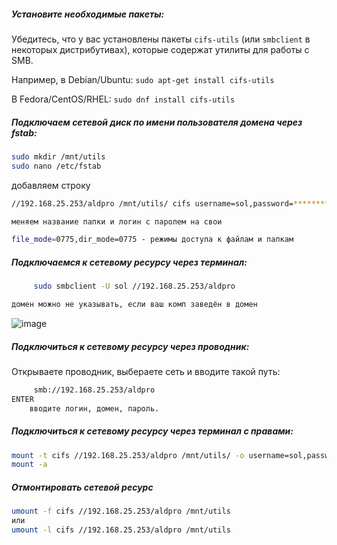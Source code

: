 ##### Установите необходимые пакеты:

Убедитесь, что у вас установлены пакеты `cifs-utils` (или `smbclient` в некоторых дистрибутивах), которые содержат утилиты для работы с SMB.

Например, в Debian/Ubuntu: `sudo apt-get install cifs-utils`

В Fedora/CentOS/RHEL: `sudo dnf install cifs-utils`

##### Подключаем сетевой диск по имени пользователя домена через fstab:
```bash
sudo mkdir /mnt/utils
sudo nano /etc/fstab
```
добавляем строку
```bash
//192.168.25.253/aldpro /mnt/utils/ cifs username=sol,password=*********,rw,nounix,iocharset=utf8,file_mode=0775,dir_mode=0775

меняем название папки и логин с паролем на свои

file_mode=0775,dir_mode=0775 - режимы доступа к файлам и папкам

```
##### Подключаемся к сетевому ресурсу через терминал:
```bash
     sudo smbclient -U sol //192.168.25.253/aldpro

домен можно не указывать, если ваш комп заведён в домен

```
![image](https://github.com/user-attachments/assets/741c0ee9-18a3-4d10-ab5e-62991402f478)

##### Подключиться к сетевому ресурсу через проводник:
Открываете проводник, выбераете сеть и вводите такой путь:
```bash
     smb://192.168.25.253/aldpro 
ENTER
	вводите логин, домен, пароль.
```
##### Подключиться к сетевому ресурсу через терминал с правами:
```bash
mount -t cifs //192.168.25.253/aldpro /mnt/utils/ -o username=sol,password=g*********,rw,nounix,iocharset=utf8,file_mode=0775,dir_mode=0775
mount -a
```
##### Отмонтировать сетевой ресурс
```bash
umount -f cifs //192.168.25.253/aldpro /mnt/utils
или
umount -l cifs //192.168.25.253/aldpro /mnt/utils
```
